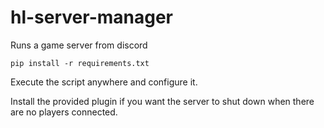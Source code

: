 # hl-server-manager
 Runs a game server from discord

```
pip install -r requirements.txt
```

Execute the script anywhere and configure it.

Install the provided plugin if you want the server to shut down when there are no players connected.

